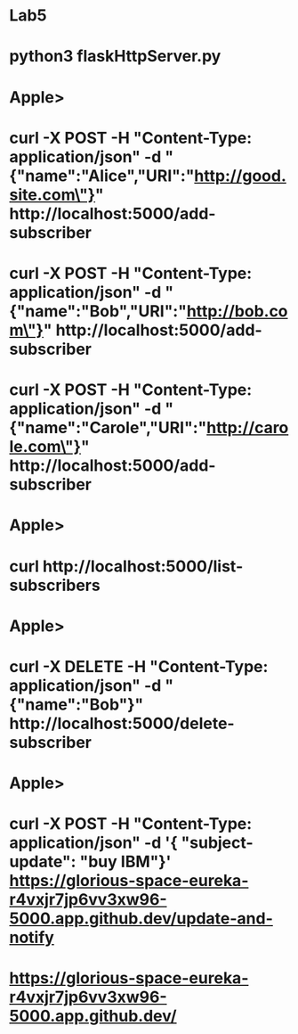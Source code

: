 # Lab5

# python3 flaskHttpServer.py

# Apple> 
# curl -X POST -H "Content-Type: application/json" -d "{\"name\":\"Alice\",\"URI\":\"http://good.site.com\"}" http://localhost:5000/add-subscriber
# curl -X POST -H "Content-Type: application/json" -d "{\"name\":\"Bob\",\"URI\":\"http://bob.com\"}" http://localhost:5000/add-subscriber
# curl -X POST -H "Content-Type: application/json" -d "{\"name\":\"Carole\",\"URI\":\"http://carole.com\"}" http://localhost:5000/add-subscriber
 
# Apple> 
# curl http://localhost:5000/list-subscribers
# Apple> 
# curl -X DELETE -H "Content-Type: application/json" -d "{\"name\":\"Bob\"}" http://localhost:5000/delete-subscriber
# Apple>
# curl -X POST -H "Content-Type: application/json" -d '{ "subject-update": "buy IBM"}' https://glorious-space-eureka-r4vxjr7jp6vv3xw96-5000.app.github.dev/update-and-notify
# https://glorious-space-eureka-r4vxjr7jp6vv3xw96-5000.app.github.dev/